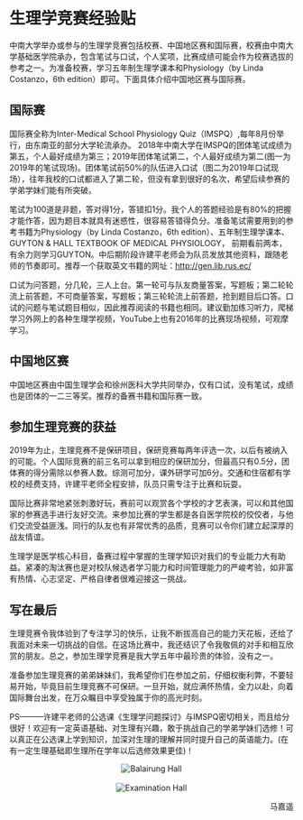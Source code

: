 # 生理学竞赛经验贴

中南大学举办或参与的生理学竞赛包括校赛、中国地区赛和国际赛，校赛由中南大学基础医学院承办，包含笔试与口试，个人奖项，比赛成绩可能会作为校赛选拔的参考之一。为准备校赛，学习五年制生理学课本和Physiology（by Linda Costanzo，6th edition）即可。下面具体介绍中国地区赛与国际赛。

## 国际赛

国际赛全称为Inter-Medical School Physiology Quiz（IMSPQ）,每年8月份举行，由东南亚的部分大学轮流承办。 2018年中南大学在IMSPQ的团体笔试成绩为第五，个人最好成绩为第三；2019年团体笔试第二，个人最好成绩为第二(图一为2019年的笔试现场)。团体笔试前50%的队伍进入口试（图二为2019年口试现场），往年我校的口试都进入了第二轮，但没有拿到很好的名次，希望后续参赛的学弟学妹们能有所突破。

笔试为100道是非题，答对得1分，答错扣1分。我个人的答题经验是有80%的把握才能作答，因为题目本就具有迷惑性，很容易答错得负分。准备笔试需要用到的参考书籍为Physiology（by Linda Costanzo，6th edition）、五年制生理学课本、GUYTON & HALL TEXTBOOK OF MEDICAL PHYSIOLOGY， 前期看前两本，有余力则学习GUYTON。中后期阶段许建平老师会为队员发放其他资料，跟随老师的节奏即可。推荐一个获取英文书籍的网址：http://gen.lib.rus.ec/

口试为问答题，分几轮，三人上台。第一轮可与队友商量答案，写题板；第二轮轮流上前答题，不可商量答案，写题板；第三轮轮流上前答题，抢到题目后口答。口试的问题与笔试题目相似，因此推荐阅读的书籍也相同。建议勤加练习听力，爬梯学习外网上的各种生理学视频，YouTube上也有2016年的比赛现场视频，可观摩学习。

## 中国地区赛

中国地区赛由中国生理学会和徐州医科大学共同举办，仅有口试，没有笔试，成绩也是团体的一二三等奖。推荐的备赛书籍和国际赛一致。

## 参加生理竞赛的获益

2019年为止，生理竞赛不是保研项目，保研竞赛每两年评选一次，以后有被纳入的可能。个人国际竞赛的前三名可以拿到相应的保研加分，但最高只有0.5分，团体赛的得分需除以参赛人数。综测可加分，课外研学可加6分。交通和住宿都有学校的经费支持，许建平老师全程安排，队员只需专注于比赛和玩耍。

国际比赛非常地紧张刺激好玩，赛前可以观赏各个学校的才艺表演，可以和其他国家的参赛选手进行友好交流。来参加比赛的学生都是各自医学院校的佼佼者，与他们交流受益匪浅。同行的队友也有非常优秀的品质，竞赛可以令你们建立起深厚的战友情谊。

生理学是医学核心科目，备赛过程中掌握的生理学知识对我们的专业能力大有助益。紧凑的淘汰赛也是对校队候选者学习能力和时间管理能力的严峻考验，如非富有热情、心志坚定、严格自律者很难迎接这一挑战。

## 写在最后

生理竞赛令我体验到了专注学习的快乐，让我不断拔高自己的能力天花板，还给了我面对未来一切挑战的自信。在这场比赛中，我还结识了令我敬佩的对手和相互欣赏的朋友。总之，参加生理学竞赛是我大学五年中最珍贵的体验，没有之一。

准备参加生理竞赛的弟弟妹妹们，我希望你们在参加之前，仔细权衡利弊，不要轻易开始，毕竟目前生理竞赛不可保研。一旦开始，就应满怀热情，全力以赴，向着国际舞台出发，在万众瞩目中享受独属于你的高光时刻。

PS———许建平老师的公选课《生理学问题探讨》与IMSPQ密切相关，而且给分很好！欢迎有一定英语基础、对生理有兴趣，敢于挑战自己的学弟学妹们选修！可以真正在公选课上学到知识，加深对生理的理解并同时提升自己的英语能力。(在有一定生理基础即生理所在学年以后选修效果更佳)！


<div align=center>
<img src="https://gitee.com/zcx980605/Survive_XYSM_dev/raw/master/Image/Ch2_3_1.png" alt="Balairung Hall">
</div>
<br/>
<div align=center>
<img src="https://gitee.com/zcx980605/Survive_XYSM_dev/raw/master/Image/Ch2_3_2.png" alt="Examination Hall">
</div>

<p align="right">马嘉遥</p>
